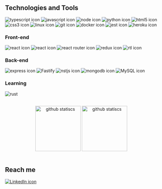 <h2>Technologies and Tools</h2>
    <p>
        <img src="https://img.shields.io/badge/Typescript-2e3440?style=for-the-badge&logo=typescript" alt="typescript icon"/>
        <img src="https://img.shields.io/badge/JavaScript-2e3440?style=for-the-badge&logo=javascript" alt="javascript icon"/>
        <img src="https://img.shields.io/badge/node-2e3440?style=for-the-badge&logo=nodedotjs" alt="node icon"/>
        <img src="https://img.shields.io/badge/python-2e3440?style=for-the-badge&logo=python" alt="python icon"/>
        <img src="https://img.shields.io/badge/HTML5-2e3440?style=for-the-badge&logo=html5" alt="html5 icon"/>
        <img src="https://img.shields.io/badge/CSS3-2e3440?style=for-the-badge&logo=css3" alt="css3 icon"/>
        <img src="https://img.shields.io/badge/linux-2e3440?style=for-the-badge&logo=linux" alt="linux icon"/>
        <img src="https://img.shields.io/badge/git-2e3440?style=for-the-badge&logo=git" alt="git icon"/>
        <img src="https://img.shields.io/badge/docker-2e3440?style=for-the-badge&logo=docker" alt="docker icon"/>
        <img src="https://img.shields.io/badge/jest-2e3440?style=for-the-badge&logo=jest" alt="jest icon"/>
        <img src="https://img.shields.io/badge/heroku-2e3440?style=for-the-badge&logo=heroku" alt="heroku icon"/>
    </p>

<h3>Front-end</h3>
    <p>
        <img src="https://img.shields.io/badge/react-2e3440?style=for-the-badge&logo=react" alt="react icon"/>
        <img src="https://img.shields.io/badge/vue-2e3440?style=for-the-badge&logo=vue.js" alt="react icon"/>
        <img src="https://img.shields.io/badge/react%20router-2e3440?style=for-the-badge&logo=reactrouter" alt="react router icon"/>
        <img src="https://img.shields.io/badge/redux-2e3440?style=for-the-badge&logo=redux" alt="redux icon"/>
        <img src="https://img.shields.io/badge/RTL-2e3440?style=for-the-badge&logo=testinglibrary" alt="rtl icon"/>
    </p>

<h3>Back-end</h3>
    <p>
        <img src="https://img.shields.io/badge/express-2e3440?style=for-the-badge&logo=express" alt="express icon"/>
        <img src="https://img.shields.io/badge/fastify-2e3440?style=for-the-badge&logo=fastify" alt="Fastify"/>
        <img src="https://img.shields.io/badge/nestjs-2e3440?style=for-the-badge&logo=nestjs" alt="nstjs icon"/>
        <img src="https://img.shields.io/badge/mongoDB-2e3440?style=for-the-badge&logo=mongodb" alt="mongodb icon"/>
        <img src="https://img.shields.io/badge/mysql-2e3440?style=for-the-badge&logo=mysql" alt="MySQL icon"/>
    </p>
    
 <h3>Learning</h3>
    <p>
        <img src="https://img.shields.io/badge/rust-2e3440?style=for-the-badge&logo=rust" alt="rust"/>
    </p>

<br>

<div align='center'>
  <img height='150em' src='https://github-readme-stats.vercel.app/api/top-langs?username=leo606&layout=compact&langs_count=7&theme=nord' alt='github statiscs'></img>
  <img height='150em' src='https://github-readme-stats.vercel.app/api?username=leo606&hide=stars,issues&count_private=true&theme=nord&show_icons=true' alt='github statiscs'></img>
</div>

<br>

<h2>Reach me</h2>

<a href="https://www.linkedin.com/in/leonardolmf">
  <img src="https://img.shields.io/badge/linkedin-0a66c2?style=for-the-badge&logo=linkedin" alt="LinkedIn icon"/>
</a>

<!--
**leo606/leo606** is a ✨ _special_ ✨ repository because its `README.md` (this file) appears on your GitHub profile.

Here are some ideas to get you started:

- 🔭 I’m currently working on ...
- 🌱 I’m currently learning ...
- 👯 I’m looking to collaborate on ...
- 🤔 I’m looking for help with ...
- 💬 Ask me about ...
- 📫 How to reach me: ...
- 😄 Pronouns: ...
- ⚡ Fun fact: ...
-->
